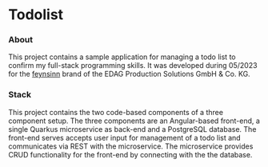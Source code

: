 # Todolist

### About

This project contains a sample application for managing a todo list to confirm my full-stack programming skills.
It was developed during 05/2023 for the [feynsinn](https://www.feynsinn.de/) brand of the EDAG Production Solutions GmbH & Co. KG.

### Stack

This project contains the two code-based components of a three component setup.
The three components are an Angular-based front-end, a single Quarkus microservice as back-end and a PostgreSQL database.
The front-end serves accepts user input for management of a todo list and communicates via REST with the microservice.
The microservice provides CRUD functionality for the front-end by connecting with the the database.
